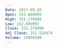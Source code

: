 ```yaml
---
Date: 2017-09-28
Open: 153.889999
High: 154.279999
Low: 152.699997
Close: 153.279999
Adj Close: 151.526474
Volume: 22005500
---
```

